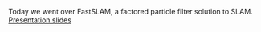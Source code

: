 Today we went over FastSLAM, a factored particle filter solution to SLAM.
[Presentation slides](https://drive.google.com/open?id=18bMRRS464x7GtuV2F61AXu0nZfNi7CLR7AlmP2jojh4)
